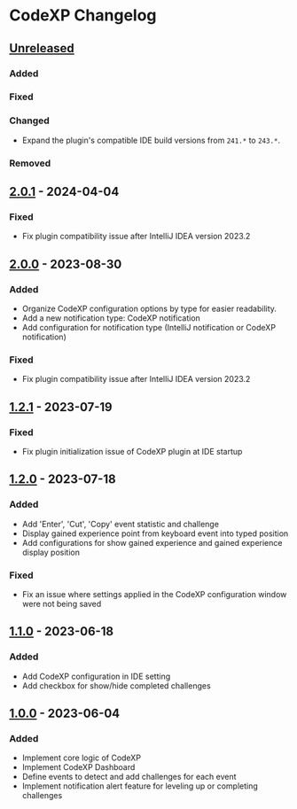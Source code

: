 <!-- Keep a Changelog guide -> https://keepachangelog.com -->

# CodeXP Changelog

## [Unreleased]

### Added

### Fixed

### Changed
- Expand the plugin's compatible IDE build versions from `241.*` to `243.*`.

### Removed

## [2.0.1] - 2024-04-04
### Fixed
- Fix plugin compatibility issue after IntelliJ IDEA version 2023.2

## [2.0.0] - 2023-08-30

### Added
- Organize CodeXP configuration options by type for easier readability.
- Add a new notification type: CodeXP notification
- Add configuration for notification type (IntelliJ notification or CodeXP notification)

### Fixed
- Fix plugin compatibility issue after IntelliJ IDEA version 2023.2

## [1.2.1] - 2023-07-19

### Fixed
- Fix plugin initialization issue of CodeXP plugin at IDE startup

## [1.2.0] - 2023-07-18

### Added

- Add 'Enter', 'Cut', 'Copy' event statistic and challenge
- Display gained experience point from keyboard event into typed position
- Add configurations for show gained experience and gained experience display position

### Fixed

- Fix an issue where settings applied in the CodeXP configuration window were not being saved

## [1.1.0] - 2023-06-18

### Added

- Add CodeXP configuration in IDE setting
- Add checkbox for show/hide completed challenges

## [1.0.0] - 2023-06-04

### Added

- Implement core logic of CodeXP
- Implement CodeXP Dashboard
- Define events to detect and add challenges for each event
- Implement notification alert feature for leveling up or completing challenges

[Unreleased]: https://github.com/ILoveGameCoding/intellij-codexp/compare/v2.0.1...HEAD

[2.0.1]: https://github.com/ILoveGameCoding/intellij-codexp/compare/v2.0.0...v2.0.1

[2.0.0]: https://github.com/ILoveGameCoding/intellij-codexp/compare/v1.2.1...v2.0.0

[1.2.1]: https://github.com/ILoveGameCoding/intellij-codexp/compare/v1.2.0...v1.2.1

[1.2.0]: https://github.com/ILoveGameCoding/intellij-codexp/compare/v1.1.0...v1.2.0

[1.1.0]: https://github.com/ILoveGameCoding/intellij-codexp/compare/v1.0.0...v1.1.0

[1.0.0]: https://github.com/ILoveGameCoding/intellij-codexp/commits/v1.0.0
